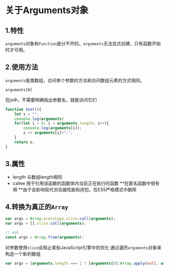 # 关于Arguments对象

## 1.特性
`arguments`对象和`Function`是分不开的。`arguments`无法显式创建，只有函数开始时才可用。

## 2.使用方法
`arguments`是类数组，访问单个参数的方法和访问数组元素的方式相同。

`arguments[0]`

在js中，不需要明确指出参数名，就能访问它们

```typescript
function test(){
    let s = "";
    console.log(arguments)
    for(let i = 0; i < arguments.length; i++){
        console.log(arguments[i]);
        s += arguments[i]+",";
    }
    return s;
}
```

## 3.属性
* length
 与数组length相同
* callee
 用于引用该函数的函数体内当前正在执行的函数
 **在匿名函数中很有用
 **由于会影响现代浏览器性能和闭包，在ES5严格模式中删除

## 4.转换为真正的`Array`

```typescript
var args = Array.prototype.slice.call(arguments);
var args = [].slice.call(arguments);

// es6
const args = Array.from(arguments);
```

对参数使用`slice`会阻止某些JavaScript引擎中的优化
通过遍历`arguments`对象来构造一个新的数组

```typescript
var args = (arguments.length === 1 ? [arguments[0]:Array.apply(null, arguments)]);
```
